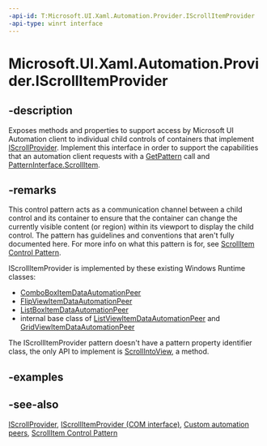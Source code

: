 ```yaml
---
-api-id: T:Microsoft.UI.Xaml.Automation.Provider.IScrollItemProvider
-api-type: winrt interface
---
```


<!-- Interface syntax.
public interface IScrollItemProvider : 
-->

# Microsoft.UI.Xaml.Automation.Provider.IScrollItemProvider

## -description
Exposes methods and properties to support access by Microsoft UI Automation client to individual child controls of containers that implement [IScrollProvider](iscrollprovider.md). Implement this interface in order to support the capabilities that an automation client requests with a [GetPattern](/uwp/api/windows.ui.xaml.automation.peers.automationpeer.getpattern(windows.ui.xaml.automation.peers.patterninterface)) call and [PatternInterface.ScrollItem](../microsoft.ui.xaml.automation.peers/patterninterface.md).

## -remarks
This control pattern acts as a communication channel between a child control and its container to ensure that the container can change the currently visible content (or region) within its viewport to display the child control. The pattern has guidelines and conventions that aren't fully documented here. For more info on what this pattern is for, see [ScrollItem Control Pattern](/windows/desktop/WinAuto/uiauto-implementingscrollitem).

IScrollItemProvider is implemented by these existing Windows Runtime classes:
+ [ComboBoxItemDataAutomationPeer](../microsoft.ui.xaml.automation.peers/comboboxitemdataautomationpeer.md)
+ [FlipViewItemDataAutomationPeer](../microsoft.ui.xaml.automation.peers/flipviewitemdataautomationpeer.md)
+ [ListBoxItemDataAutomationPeer](../microsoft.ui.xaml.automation.peers/listboxitemdataautomationpeer.md)
+ internal base class of [ListViewItemDataAutomationPeer](../microsoft.ui.xaml.automation.peers/listviewitemdataautomationpeer.md) and [GridViewItemDataAutomationPeer](../microsoft.ui.xaml.automation.peers/gridviewitemdataautomationpeer.md)


The IScrollItemProvider pattern doesn't have a pattern property identifier class, the only API to implement is [ScrollIntoView](iscrollitemprovider_scrollintoview_1265805467.md), a method.

## -examples

## -see-also
[IScrollProvider](iscrollprovider.md), [IScrollItemProvider (COM interface)](/windows/desktop/api/uiautomationcore/nn-uiautomationcore-iscrollitemprovider), [Custom automation peers](/windows/uwp/accessibility/custom-automation-peers), [ScrollItem Control Pattern](/windows/desktop/WinAuto/uiauto-implementingscrollitem)
